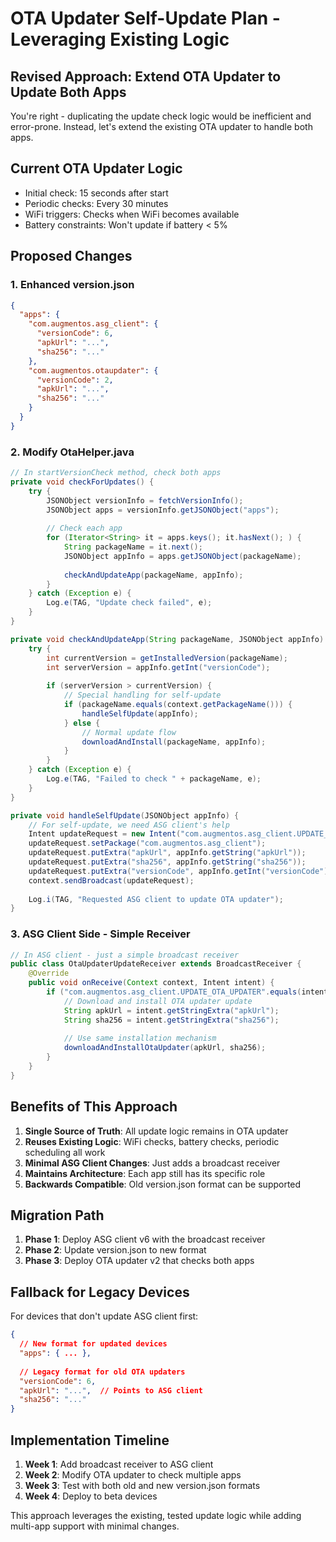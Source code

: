 # OTA Updater Self-Update Plan - Leveraging Existing Logic

## Revised Approach: Extend OTA Updater to Update Both Apps

You're right - duplicating the update check logic would be inefficient and error-prone. Instead, let's extend the existing OTA updater to handle both apps.

## Current OTA Updater Logic
- Initial check: 15 seconds after start
- Periodic checks: Every 30 minutes
- WiFi triggers: Checks when WiFi becomes available
- Battery constraints: Won't update if battery < 5%

## Proposed Changes

### 1. Enhanced version.json
```json
{
  "apps": {
    "com.augmentos.asg_client": {
      "versionCode": 6,
      "apkUrl": "...",
      "sha256": "..."
    },
    "com.augmentos.otaupdater": {
      "versionCode": 2,
      "apkUrl": "...",
      "sha256": "..."
    }
  }
}
```

### 2. Modify OtaHelper.java

```java
// In startVersionCheck method, check both apps
private void checkForUpdates() {
    try {
        JSONObject versionInfo = fetchVersionInfo();
        JSONObject apps = versionInfo.getJSONObject("apps");
        
        // Check each app
        for (Iterator<String> it = apps.keys(); it.hasNext(); ) {
            String packageName = it.next();
            JSONObject appInfo = apps.getJSONObject(packageName);
            
            checkAndUpdateApp(packageName, appInfo);
        }
    } catch (Exception e) {
        Log.e(TAG, "Update check failed", e);
    }
}

private void checkAndUpdateApp(String packageName, JSONObject appInfo) {
    try {
        int currentVersion = getInstalledVersion(packageName);
        int serverVersion = appInfo.getInt("versionCode");
        
        if (serverVersion > currentVersion) {
            // Special handling for self-update
            if (packageName.equals(context.getPackageName())) {
                handleSelfUpdate(appInfo);
            } else {
                // Normal update flow
                downloadAndInstall(packageName, appInfo);
            }
        }
    } catch (Exception e) {
        Log.e(TAG, "Failed to check " + packageName, e);
    }
}

private void handleSelfUpdate(JSONObject appInfo) {
    // For self-update, we need ASG client's help
    Intent updateRequest = new Intent("com.augmentos.asg_client.UPDATE_OTA_UPDATER");
    updateRequest.setPackage("com.augmentos.asg_client");
    updateRequest.putExtra("apkUrl", appInfo.getString("apkUrl"));
    updateRequest.putExtra("sha256", appInfo.getString("sha256"));
    updateRequest.putExtra("versionCode", appInfo.getInt("versionCode"));
    context.sendBroadcast(updateRequest);
    
    Log.i(TAG, "Requested ASG client to update OTA updater");
}
```

### 3. ASG Client Side - Simple Receiver

```java
// In ASG client - just a simple broadcast receiver
public class OtaUpdaterUpdateReceiver extends BroadcastReceiver {
    @Override
    public void onReceive(Context context, Intent intent) {
        if ("com.augmentos.asg_client.UPDATE_OTA_UPDATER".equals(intent.getAction())) {
            // Download and install OTA updater update
            String apkUrl = intent.getStringExtra("apkUrl");
            String sha256 = intent.getStringExtra("sha256");
            
            // Use same installation mechanism
            downloadAndInstallOtaUpdater(apkUrl, sha256);
        }
    }
}
```

## Benefits of This Approach

1. **Single Source of Truth**: All update logic remains in OTA updater
2. **Reuses Existing Logic**: WiFi checks, battery checks, periodic scheduling all work
3. **Minimal ASG Client Changes**: Just adds a broadcast receiver
4. **Maintains Architecture**: Each app still has its specific role
5. **Backwards Compatible**: Old version.json format can be supported

## Migration Path

1. **Phase 1**: Deploy ASG client v6 with the broadcast receiver
2. **Phase 2**: Update version.json to new format
3. **Phase 3**: Deploy OTA updater v2 that checks both apps

## Fallback for Legacy Devices

For devices that don't update ASG client first:
```json
{
  // New format for updated devices
  "apps": { ... },
  
  // Legacy format for old OTA updaters
  "versionCode": 6,
  "apkUrl": "...",  // Points to ASG client
  "sha256": "..."
}
```

## Implementation Timeline

1. **Week 1**: Add broadcast receiver to ASG client
2. **Week 2**: Modify OTA updater to check multiple apps
3. **Week 3**: Test with both old and new version.json formats
4. **Week 4**: Deploy to beta devices

This approach leverages the existing, tested update logic while adding multi-app support with minimal changes.